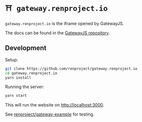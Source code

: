 # `⛩️ gateway.renproject.io`

`gateway.renproject.io` is the iframe opened by GatewayJS.

The docs can be found in the [GatewayJS repository](https://github.com/renproject/gateway-js).

## Development

Setup:

```bash
git clone https://github.com/renproject/gateway.renproject.io
cd gateway.renproject.io
yarn install
```

Running the server:

```bash
yarn start
```

This will run the website on <http://localhost:3000>.

See [renproject/gateway-example](https://github.com/renproject/gateway-example) for testing.
